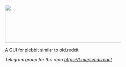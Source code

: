 <img src="https://github.com/plebeius-eth/assets/blob/main/seedit-logo.png" width="378" height="123">

A GUI for plebbit similar to old.reddit 

_Telegram group for this repo https://t.me/seeditreact_
